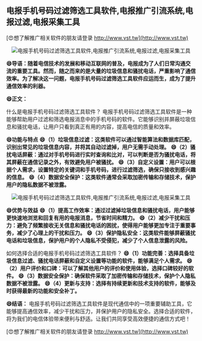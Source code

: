 ## **电报手机号码过滤筛选工具软件,电报推广引流系统,电报过滤,电报采集工具**

[😍想了解推广相关软件的朋友请登录 http://www.vst.tw](http://www.vst.tw)

 <center><img src="https://vst.tw/MP4/tuiguang/png/2.png" alt="电报手机号码过滤筛选工具软件,电报推广引流系统,电报过滤,电报采集工具"></center>

**😄导语：随着电信技术的发展和移动互联网的普及，电报成为了人们日常沟通交流的重要工具。然而，随之而来的是大量的垃圾信息和骚扰电话，严重影响了通信效率。为了解决这一问题，电报手机号码过滤筛选工具软件应运而生，成为了提升通信效率的利器。**

**😄正文：**

什么是电报手机号码过滤筛选工具软件？
电报手机号码过滤筛选工具软件是一种能够帮助用户过滤和筛选电报消息中的手机号码的软件。它能够识别并屏蔽垃圾信息和骚扰电话，让用户只看到真正有用的内容，提高电信的质量和效率。

**😄功能与特点**
**😄（1）垃圾信息过滤：这类软件可以通过智能算法和数据库匹配，识别出常见的垃圾信息内容，并将其自动过滤掉，用户无需手动处理。**
**😄（2）骚扰电话屏蔽：通过对手机号码进行实时查询和比对，可以判断是否为骚扰电话，将其屏蔽在通信记录之外，有效避免用户被骚扰。**
**😄（3）自定义设置：用户可以根据个人需求，设置特定的关键词和手机号码，进行过滤筛选，确保只接收到感兴趣的信息。**
**😄（4）数据安全保护：这类软件通常会采取加密传输和存储技术，保护用户的隐私数据不被泄露。**

 <center><img src="https://vst.tw/MP4/tuiguang/png/0.png" alt="电报手机号码过滤筛选工具软件,电报推广引流系统,电报过滤,电报采集工具"></center>

**😄优势与效益**
**😄（1）提高工作效率：通过过滤掉垃圾信息和骚扰电话，用户能够更快速地浏览和回复有用的电报消息，节省时间和精力。**
**😄（2）减少干扰和压力：避免了频繁接收无关信息和骚扰电话的困扰，使得用户能够更加专注于重要事务，减少了心理上的干扰和压力。**
**😄（3）保护隐私安全：这类软件能够屏蔽骚扰电话和垃圾信息，保护用户的个人隐私不受侵犯，减少了个人信息泄露的风险。**

如何选择合适的电报手机号码过滤筛选工具软件？
**😄（1）功能完善：选择具备垃圾信息过滤、骚扰电话屏蔽和自定义设置等功能的软件，能够满足个人需求。**
**😄（2）用户评价和口碑：可以了解其他用户的评价和使用体验，选择口碑较好的软件。**
**😄（3）数据安全保护：确保软件采取了加密传输和存储技术，保护个人隐私数据不被泄露。**
**😄（4）更新与支持：选择有持续更新和技术支持的软件，能够及时获得最新的功能和安全补丁。**

**😄结语：**
电报手机号码过滤筛选工具软件是现代通信中的一项重要辅助工具，它能够提高通信效率，减少干扰和压力，并保护用户的隐私安全。选择合适的软件，将为我们的电信体验带来便利与舒适。让我们共同享受高效便捷的通信方式吧！

[😍想了解推广相关软件的朋友请登录 http://www.vst.tw](http://www.vst.tw)



